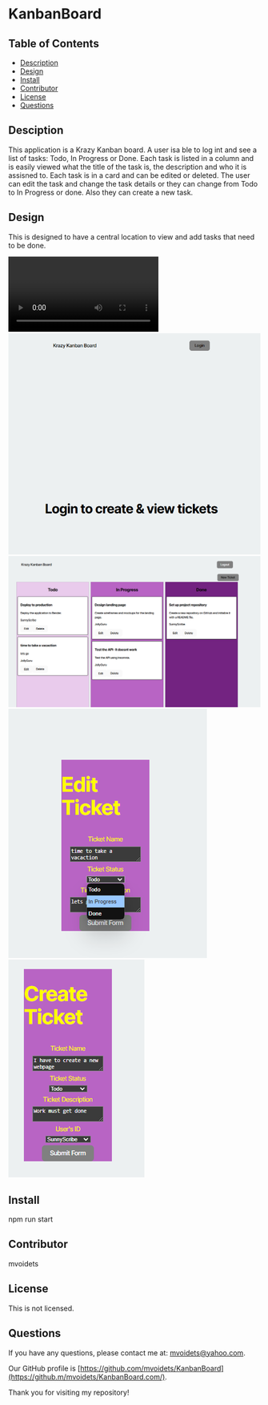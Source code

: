 # KanbanBoard

## Table of Contents

- [Description](#description)
- [Design](#design)
- [Install](#install)
- [Contributor](#contributor)
- [License](#license)
- [Questions](#questions)

## Desciption

This application is a Krazy Kanban board. A user isa ble to log int and see a list of tasks: Todo, In Progress or Done. Each task is listed in a column and is easily viewed what the title of the task is, the description and who it is assisned to. Each task is in a card and can be edited or deleted. The user can edit the task and change the task details or they can change from Todo to In Progress or done. Also they can create a new task. 

## Design

This is designed to have a central location to view and add tasks that need to be done. 

<video controls src="assets/walk_through.mp4" title="Title"></video>
![Loginscreen](assets/LoginScreen.png)
![alt text](assets/main_kanban_board.png)
![editTicket](assets/edit_ticket.png) ![create](assets/create_ticket.png)

## Install

npm run start

## Contributor

mvoidets

## License

 This is not licensed.

 ## Questions

 
  If you have any questions, please contact me at: mvoidets@yahoo.com.

 Our GitHub profile is [https://github.com/mvoidets/KanbanBoard](https://github.m/mvoidets/KanbanBoard.com/).

  Thank you for visiting my repository!